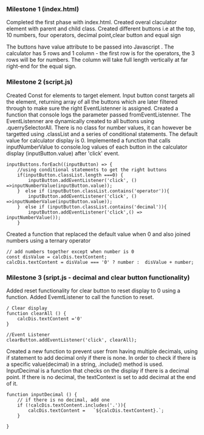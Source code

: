 ### Milestone 1 (index.html)

Completed the first phase with index.html. Created overal claculator element with parent and child class. Created different buttons i.e at the top, 10 numbers, four operators, decimal point,clear button and equal sign

The buttons have value attribute to be passed into Javascript . The calculator has 5 rows and 1 column - the first row is for the operators, the 3 rows will be for numbers. The column will take full length vertically at far right-end for the equal sign.

### Milestone 2 (script.js)

Created Const for elements to target element. Input button const targets all the element, returning array of all the buttons which are later filtered through to make sure the right EventListenner is assigned. Created a function that console logs the parameter passed fromEventListenner. The EventListenner are dynamically created to all buttons using .querrySelectorAll. There is no class for number values, it can however be targetted using .classList and a series of conditional statements.
The default value for calculator display is 0. Implemented a function that calls inputNumberValue to console.log values of each button in the calculator display (inputButton.value) after 'click' event.

```
inputButtons.forEach((inputButton) => {
    //using conditional statements to get the right buttons
    if(inputButton.classList.length ===0) {
        inputButton.addEventListener('click', () =>inputNumberValue(inputButton.value));
    }  else if (inputButton.classList.contains('operator')){
        inputButton.addEventListener('click', () =>inputNumberValue(inputButton.value));
    }  else if (inputButton.classList.contains('decimal')){
        inputButton.addEventListener('click',() => inputNumberValue());
    }
```

Created a function that replaced the default value when 0 and also joined numbers using a ternary operator

```
// add numbers together except when number is 0
const disValue = calcDis.textContent;
calcDis.textContent = disValue === '0' ? number :  disValue + number;
```

### Milestone 3 (sript.js - decimal and clear button functionality)

Added reset functionality for clear button to reset display to 0 using a function. Added EvemtListener to call the function to reset.

```
/ Clear display
function clearAll () {
    calcDis.textContent ='0'
}

//Event Listener
clearButton.addEventListener('click', clearAll);

```

Created a new function to prevent user from having multiple decimals, using if statement to add decimal only if there is none. In order to check if there is a specific value(decimal) in a string, .include() method is used. InputDecimal is a function that checks on the display if there is a decimal point. If there is no decimal, the textContext is set to add decimal at the end of it.

```
function inputDecimal () {
    // if there is no decimal, add one
    if (!calcDis.textContent.includes('.')){
        calcDis.textContent =   `${calcDis.textContent}.`;
    }

}
```
